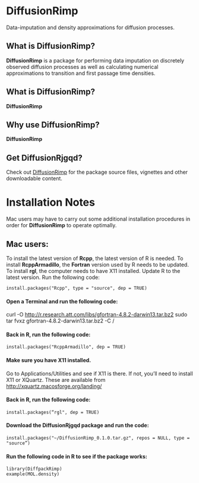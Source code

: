 
# DiffusionRimp
Data-imputation and density approximations for diffusion processes.

## What is DiffusionRimp?
__DiffusionRimp__ is a package for performing data imputation on discretely observed diffusion processes as well as calculating numerical approximations to transition and first passage time densities.  

## What is DiffusionRimp?
__DiffusionRimp__ 

## Why use DiffusionRimp?
__DiffusionRimp__ 

## Get DiffusionRjgqd?
Check out [DiffusionRimp](https://github.com/eta21/DiffusionRimp) for the package source files, vignettes and other downloadable content.


# Installation Notes
Mac users may have to carry out some additional installation procedures in order for __DiffusionRimp__ to operate optimally. 

## Mac users:
To install the latest version of __Rcpp__, the latest version of R is needed.
To install __RcppArmadillo__, the __Fortran__ version used by R needs to be updated.
To install __rgl__, the computer needs to have X11 installed.
Update R to the latest version.
Run the following code:

```
install.packages("Rcpp", type = "source", dep = TRUE) 
```

#### Open a Terminal and run the following code:
curl -O http://r.research.att.com/libs/gfortran-4.8.2-darwin13.tar.bz2 
sudo tar fvxz gfortran-4.8.2-darwin13.tar.bz2 -C / 

#### Back in R, run the following code:
```
install.packages("RcppArmadillo", dep = TRUE) 
```

#### Make sure you have X11 installed. 
Go to Applications/Utilities and see if X11 is there. If not, you’ll need to install X11 or XQuartz. These are available from http://xquartz.macosforge.org/landing/

#### Back in R, run the following code:
```
install.packages(“rgl", dep = TRUE) 
```

#### Download the DiffusionRjgqd package and run the code:
```
install.packages("~/DiffusionRimp_0.1.0.tar.gz", repos = NULL, type = "source”)
```

#### Run the following code in R to see if the package works:

```
library(DiffpackRimp) 
example(MOL.density)
```